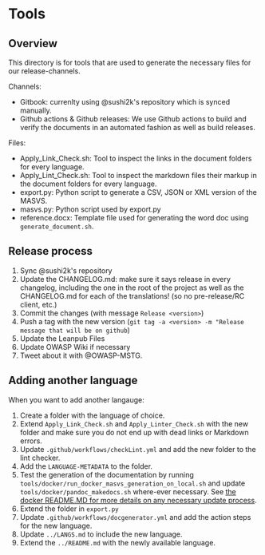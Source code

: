 # Tools

## Overview

This directory is for tools that are used to generate the necessary files for our release-channels.

Channels:

- Gitbook: currenlty using @sushi2k's repository which is synced manually.
- Github actions & Github releases: We use Github actions to build and verify the documents in an automated fashion as well as build releases.

Files:

- Apply_Link_Check.sh: Tool to inspect the links in the document folders for every language.
- Apply_Lint_Check.sh: Tool to inspect the markdown files their markup in the document folders for every language.
- export.py: Python script to generate a CSV, JSON or XML version of the MASVS.
- masvs.py: Python script used by export.py
- reference.docx: Template file used for generating the word doc using `generate_document.sh`.

## Release process

1. Sync @sushi2k's repository
2. Update the CHANGELOG.md: make sure it says release in every changelog, including the one in the root of the project as well as the CHANGELOG.md for each of the translations! (so no pre-release/RC client, etc.)
3. Commit the changes (with message `Release <version>`)
4. Push a tag with the new version (`git tag -a <version> -m "Release message that will be on github`)
5. Update the Leanpub Files
6. Update OWASP Wiki if necessary
7. Tweet about it with @OWASP-MSTG.

## Adding another language

When you want to add another langauge:

1. Create a folder with the language of choice.
2. Extend `Apply_Link_Check.sh` and `Apply_Linter_Check.sh` with the new folder and make sure you do not end up with dead links or Markdown errors.
3. Update `.github/workflows/checkLint.yml` and add the new folder to the lint checker.
4. Add the `LANGUAGE-METADATA` to the folder.
5. Test the generation of the documentation by running `tools/docker/run_docker_masvs_generation_on_local.sh` and update `tools/docker/pandoc_makedocs.sh` where-ever necessary. See [the docker README.MD for more details on any necessary update process](docker/README.md).
6. Extend the folder in `export.py`
7. Update `.github/workflows/docgenerator.yml` and add the action steps for the new language.
8. Update `../LANGS.md` to include the new language.
9. Extend the `../README.md` with the newly available language.
